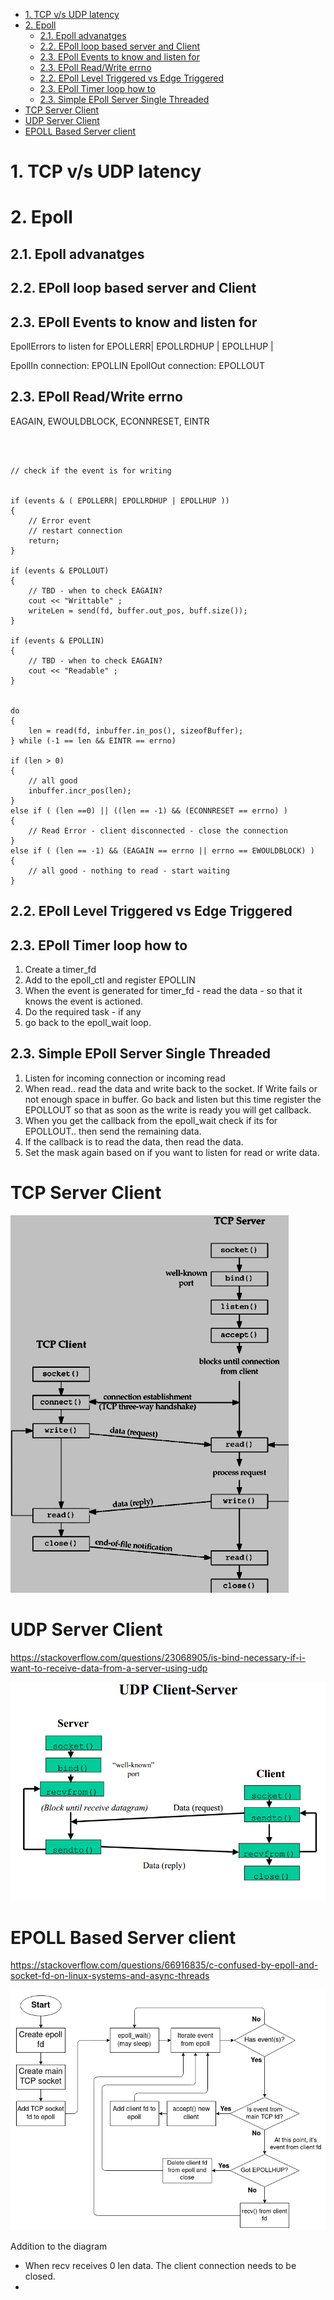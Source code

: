 

- [1. TCP v/s UDP latency](#1-tcp-vs-udp-latency)
- [2. Epoll](#2-epoll)
  - [2.1. Epoll advanatges](#21-epoll-advanatges)
  - [2.2. EPoll loop based server and Client](#22-epoll-loop-based-server-and-client)
  - [2.3. EPoll Events to know and listen for](#23-epoll-events-to-know-and-listen-for)
  - [2.3. EPoll Read/Write errno](#23-epoll-readwrite-errno)
  - [2.2. EPoll Level Triggered vs Edge Triggered](#22-epoll-level-triggered-vs-edge-triggered)
  - [2.3. EPoll Timer loop how to](#23-epoll-timer-loop-how-to)
  - [2.3. Simple EPoll Server Single Threaded](#23-simple-epoll-server-single-threaded)
- [TCP Server Client](#tcp-server-client)
- [UDP Server Client](#udp-server-client)
- [EPOLL Based Server client](#epoll-based-server-client)


# 1. TCP v/s UDP latency



# 2. Epoll 
## 2.1. Epoll advanatges

## 2.2. EPoll loop based server and Client

## 2.3. EPoll Events to know and listen for

EpollErrors to listen for
EPOLLERR| EPOLLRDHUP | EPOLLHUP | 

EpollIn connection: EPOLLIN 
EpollOut connection: EPOLLOUT

## 2.3. EPoll Read/Write errno

EAGAIN, EWOULDBLOCK, ECONNRESET, EINTR

```



// check if the event is for writing


if (events & ( EPOLLERR| EPOLLRDHUP | EPOLLHUP ))
{
    // Error event
    // restart connection
    return;
}

if (events & EPOLLOUT)
{
    // TBD - when to check EAGAIN?
    cout << "Writtable" ;
    writeLen = send(fd, buffer.out_pos, buff.size());
}

if (events & EPOLLIN)
{
    // TBD - when to check EAGAIN?
    cout << "Readable" ;
}


do
{
    len = read(fd, inbuffer.in_pos(), sizeofBuffer);
} while (-1 == len && EINTR == errno)

if (len > 0)
{
    // all good 
    inbuffer.incr_pos(len);
}
else if ( (len ==0) || ((len == -1) && (ECONNRESET == errno) )
{
    // Read Error - client disconnected - close the connection
}
else if ( (len == -1) && (EAGAIN == errno || errno == EWOULDBLOCK) )
{
    // all good - nothing to read - start waiting
}

```

## 2.2. EPoll Level Triggered vs Edge Triggered

## 2.3. EPoll Timer loop how to

1. Create a timer_fd
2. Add to the epoll_ctl and register EPOLLIN
3. When the event is generated for timer_fd - read the data - so that it knows the event is actioned.
4. Do the required task - if any
5. go back to the epoll_wait loop.

## 2.3. Simple EPoll Server Single Threaded

1. Listen for incoming connection or incoming read
2. When read.. read the data and write back to the socket. If Write fails or not enough space in buffer. Go back and listen but this time register the EPOLLOUT so that as soon as the write is ready you will get callback.
3. When you get the callback from the epoll_wait check if its for EPOLLOUT.. then send the remaining data.
4. If the callback is to read the data, then read the data.
5. Set the mask again based on if you want to listen for read or write data. 



# TCP Server Client
![Alt text](image.png)


# UDP Server Client

https://stackoverflow.com/questions/23068905/is-bind-necessary-if-i-want-to-receive-data-from-a-server-using-udp


![Alt text](image-1.png)


# EPOLL Based Server client

https://stackoverflow.com/questions/66916835/c-confused-by-epoll-and-socket-fd-on-linux-systems-and-async-threads


![Alt text](image-2.png)

Addition to the diagram
- When recv receives 0 len data. The client connection needs to be closed.
- 

